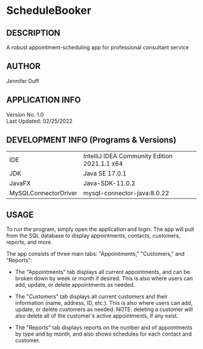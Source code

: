 # ScheduleBooker

## DESCRIPTION
A robust appointment-scheduling app for professional consultant service


## AUTHOR
Jennifer Duff


## APPLICATION INFO
Version No. 1.0  
Last Updated: 02/25/2022  


## DEVELOPMENT INFO (Programs & Versions)
|                      |                                              |
|----------------------|----------------------------------------------|
| IDE                  | IntelliJ IDEA Community Edition 2021.1.1 x64 |
| JDK                  | Java SE 17.0.1                               |
| JavaFX               | Java-SDK-11.0.2                              |
| MySQLConnectorDriver | mysql-connector-java:8.0.22                  |


## USAGE
To run the program, simply open the application and login. The app will pull from the SQL database to display appointments,
contacts, customers, reports, and more.

The app consists of three main tabs: "Appointments," "Customers," and "Reports":

- The "Appointments" tab displays all current appointments, and can be broken down by week or month if desired. This is also where users can add, update, or delete appointments as needed.

- The "Customers" tab displays all current customers and their information (name, address, ID, etc.). This is also where users can add, update, or delete customers as needed. NOTE: deleting a customer will also delete all of the customer's active appointments, if any exist.

- The "Reports" tab displays reports on the number and of appointments by type and by month, and also shows schedules for each contact and customer.
